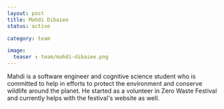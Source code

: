 ```yaml
---
layout: post
title: Mahdi Dibaiee
status: active

category: team

image:
  teaser : team/mahdi-dibaiee.png
---
```


Mahdi is a software engineer and cognitive science student who is committed to help in efforts to protect the environment and conserve wildlife around the planet. He started as a volunteer in Zero Waste Festival and currently helps with the festival's website as well.
